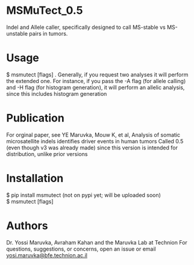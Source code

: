 # MSMuTect_0.5
Indel and Allele caller, specifically designed to call MS-stable vs MS-unstable pairs in tumors.
# Usage
$ msmutect [flags] . Generally, if you request two analyses it will perform the extended one. For instance, if you pass 
the -A flag (for allele calling) and -H flag (for histogram generation), it will perform an allelic analysis, since this
includes histogram generation
# Publication
For orginal paper, see 
YE  Maruvka, Mouw K,  et al, Analysis of somatic microsatellite indels identifies driver events in human tumors
Called 0.5 (even though v3 was already made) since this version is intended for distribution, unlike prior versions
# Installation
$ pip install msmutect (not on pypi yet; will be uploaded soon)                                                 
$ msmutect [flags] 
# Authors
Dr. Yossi Maruvka, Avraham Kahan and the Maruvka Lab at Technion
For questions, suggestions, or concerns, open an issue or email yosi.maruvka@bfe.technion.ac.il

